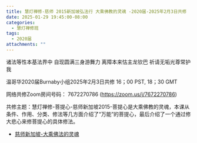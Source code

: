 ```yaml
---
title: 慧灯禅修-慈师 2015新加坡弘法行 大乘佛教的灵魂 -2020届-2025年2月3日共修
date: 2025-01-29 19:45:00-08:00
categories:
  - 慧灯禅修班
tags:
  - 2020届
attachments: ""
---
```

诸法等性本基法界中 自现圆满三身游舞力
离障本来怙主龙钦巴 祈请无垢光尊常护我

温哥华2020届Burnaby小组2025年2月3日共修
16；00 PST, 18；30 GMT

网络共修Zoom房间号码： 7672270786 (<https://zoom.us/j/7672270786>)

共修主题：慧灯禅修-菩提心-慈师新加坡2015-菩提心是大乘佛教的灵魂，本课从条件、作用、分类、修法等几方面介绍了“万能”的菩提心，最后介绍了一个通过修大悲心来修菩提心的具体修法。

* [慈师新加坡-大乘佛法的灵魂](https://www.fohuifayu.com/index.php/huideng-jiangtang/huanqiu-xilie/xin-jia-po/858-l15101)






